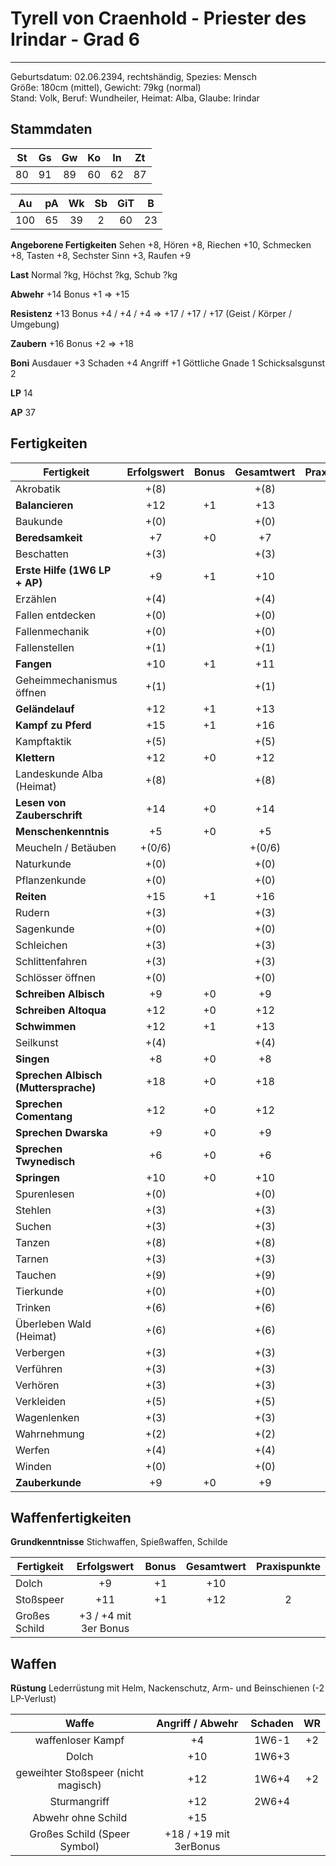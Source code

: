 # Tyrell von Craenhold - Priester des Irindar - Grad 6

---

Geburtsdatum: 02.06.2394, rechtshändig, Spezies: Mensch  
Größe: 180cm (mittel), Gewicht: 79kg (normal)  
Stand: Volk, Beruf: Wundheiler, Heimat: Alba, Glaube: Irindar

## Stammdaten

| St  | Gs  | Gw  | Ko  | In  | Zt  |
| :-: | :-: | :-: | :-: | :-: | :-: |
| 80  | 91  | 89  | 60  | 62  | 87  |

| Au  | pA  | Wk  | Sb  | GiT |  B  |
| :-: | :-: | :-: | :-: | :-: | :-: |
| 100 | 65  | 39  |  2  | 60  | 23  |

**Angeborene Fertigkeiten** Sehen +8, Hören +8, Riechen +10, Schmecken +8, Tasten +8, Sechster Sinn +3, Raufen +9

**Last** Normal ?kg, Höchst ?kg, Schub ?kg

**Abwehr** +14 Bonus +1 => +15

**Resistenz** +13 Bonus +4 / +4 / +4 => +17 / +17 / +17 (Geist / Körper / Umgebung)

**Zaubern** +16 Bonus +2 => +18

**Boni** Ausdauer +3 Schaden +4 Angriff +1 Göttliche Gnade 1 Schicksalsgunst 2

**LP** 14

**AP** 37

## Fertigkeiten

| Fertigkeit                           | Erfolgswert | Bonus | Gesamtwert | Praxispunkte |
| ------------------------------------ | :---------: | :---: | :--------: | :----------: |
| Akrobatik                            |    +(8)     |       |    +(8)    |              |
| **Balancieren**                      |     +12     |  +1   |    +13     |              |
| Baukunde                             |    +(0)     |       |    +(0)    |              |
| **Beredsamkeit**                     |     +7      |  +0   |     +7     |              |
| Beschatten                           |    +(3)     |       |    +(3)    |              |
| **Erste Hilfe (1W6 LP + AP)**        |     +9      |  +1   |    +10     |              |
| Erzählen                             |    +(4)     |       |    +(4)    |              |
| Fallen entdecken                     |    +(0)     |       |    +(0)    |              |
| Fallenmechanik                       |    +(0)     |       |    +(0)    |              |
| Fallenstellen                        |    +(1)     |       |    +(1)    |              |
| **Fangen**                           |     +10     |  +1   |    +11     |              |
| Geheimmechanismus öffnen             |    +(1)     |       |    +(1)    |              |
| **Geländelauf**                      |     +12     |  +1   |    +13     |              |
| **Kampf zu Pferd**                   |     +15     |  +1   |    +16     |              |
| Kampftaktik                          |    +(5)     |       |    +(5)    |              |
| **Klettern**                         |     +12     |  +0   |    +12     |              |
| Landeskunde Alba (Heimat)            |    +(8)     |       |    +(8)    |              |
| **Lesen von Zauberschrift**          |     +14     |  +0   |    +14     |              |
| **Menschenkenntnis**                 |     +5      |  +0   |     +5     |              |
| Meucheln / Betäuben                  |   +(0/6)    |       |   +(0/6)   |              |
| Naturkunde                           |    +(0)     |       |    +(0)    |              |
| Pflanzenkunde                        |    +(0)     |       |    +(0)    |              |
| **Reiten**                           |     +15     |  +1   |    +16     |              |
| Rudern                               |    +(3)     |       |    +(3)    |              |
| Sagenkunde                           |    +(0)     |       |    +(0)    |              |
| Schleichen                           |    +(3)     |       |    +(3)    |              |
| Schlittenfahren                      |    +(3)     |       |    +(3)    |              |
| Schlösser öffnen                     |    +(0)     |       |    +(0)    |              |
| **Schreiben Albisch**                |     +9      |  +0   |     +9     |              |
| **Schreiben Altoqua**                |     +12     |  +0   |    +12     |              |
| **Schwimmen**                        |     +12     |  +1   |    +13     |              |
| Seilkunst                            |    +(4)     |       |    +(4)    |              |
| **Singen**                           |     +8      |  +0   |     +8     |              |
| **Sprechen Albisch (Muttersprache)** |     +18     |  +0   |    +18     |              |
| **Sprechen Comentang**               |     +12     |  +0   |    +12     |              |
| **Sprechen Dwarska**                 |     +9      |  +0   |     +9     |              |
| **Sprechen Twynedisch**              |     +6      |  +0   |     +6     |              |
| **Springen**                         |     +10     |  +0   |    +10     |              |
| Spurenlesen                          |    +(0)     |       |    +(0)    |              |
| Stehlen                              |    +(3)     |       |    +(3)    |              |
| Suchen                               |    +(3)     |       |    +(3)    |              |
| Tanzen                               |    +(8)     |       |    +(8)    |              |
| Tarnen                               |    +(3)     |       |    +(3)    |              |
| Tauchen                              |    +(9)     |       |    +(9)    |              |
| Tierkunde                            |    +(0)     |       |    +(0)    |              |
| Trinken                              |    +(6)     |       |    +(6)    |              |
| Überleben Wald (Heimat)              |    +(6)     |       |    +(6)    |              |
| Verbergen                            |    +(3)     |       |    +(3)    |              |
| Verführen                            |    +(3)     |       |    +(3)    |              |
| Verhören                             |    +(3)     |       |    +(3)    |              |
| Verkleiden                           |    +(5)     |       |    +(5)    |              |
| Wagenlenken                          |    +(3)     |       |    +(3)    |              |
| Wahrnehmung                          |    +(2)     |       |    +(2)    |              |
| Werfen                               |    +(4)     |       |    +(4)    |              |
| Winden                               |    +(0)     |       |    +(0)    |              |
| **Zauberkunde**                      |     +9      |  +0   |     +9     |              |

## Waffenfertigkeiten

**Grundkenntnisse** Stichwaffen, Spießwaffen, Schilde

| Fertigkeit    |      Erfolgswert      | Bonus | Gesamtwert | Praxispunkte |
| ------------- | :-------------------: | :---: | :--------: | :----------: |
| Dolch         |          +9           |  +1   |    +10     |              |
| Stoßspeer     |          +11          |  +1   |    +12     |      2       |
| Großes Schild | +3 / +4 mit 3er Bonus |       |            |              |

## Waffen

**Rüstung** Lederrüstung mit Helm, Nackenschutz, Arm- und Beinschienen (-2 LP-Verlust)

|                Waffe                |    Angriff / Abwehr    | Schaden |  WR  |
| :---------------------------------: | :--------------------: | :-----: | :--: |
|          waffenloser Kampf          |           +4           |  1W6-1  |  +2  |
|                Dolch                |          +10           |  1W6+3  |      |
| geweihter Stoßspeer (nicht magisch) |          +12           |  1W6+4  |  +2  |
|            Sturmangriff             |          +12           |  2W6+4  |      |
|         Abwehr ohne Schild          |          +15           |         |      |
|    Großes Schild (Speer Symbol)     | +18 / +19 mit 3erBonus |         |      |

